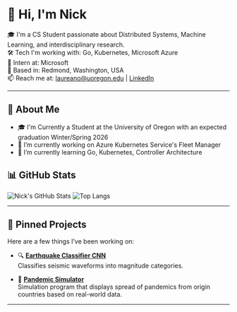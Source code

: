 # 👋 Hi, I'm Nick

🎓 I'm a CS Student passionate about Distributed Systems, Machine Learning, and interdisciplinary research.  
🛠️ Tech I'm working with: Go, Kubernetes, Microsoft Azure  
💼 Intern at: Microsoft  
📍 Based in: Redmond, Washington, USA  
📫 Reach me at: laureano@uoregon.edu | [LinkedIn](www.linkedin.com/in/nicholas-laureano)

---

## 🧠 About Me

- 🎓 I'm Currently a Student at the University of Oregon with an expected graduation Winter/Spring 2026
- 🔭 I’m currently working on Azure Kubernetes Service's Fleet Manager
- 🌱 I’m currently learning Go, Kubernetes, Controller Architecture

## 📊 GitHub Stats

![Nick's GitHub Stats](https://github-readme-stats.vercel.app/api?username=your-username&show_icons=true&theme=default&hide_title=true)
![Top Langs](https://github-readme-stats.vercel.app/api/top-langs/?username=your-username&layout=compact)

---

## 📌 Pinned Projects

Here are a few things I’ve been working on:

- 🔍 [**Earthquake Classifier CNN**](https://github.com/NLaureano/SeismoCNN)  
  Classifies seismic waveforms into magnitude categories.

- 🦠 [**Pandemic Simulator**](https://github.com/NLaureano/GlobalInfectionSimulator)  
  Simulation program that displays spread of pandemics from origin countries based on real-world data.

---
